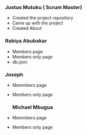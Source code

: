 ### Justus Mutuku ( Scrum Master)
- Created the project repository
- Came up with the project
- Created About
  

### Rabiya Abubakar
- Members page
- Members only page
- db.json

### Joseph 
- Memmbers page
- Members only page

  ### Michael Mbugua
- Memmbers page
- Members only page
